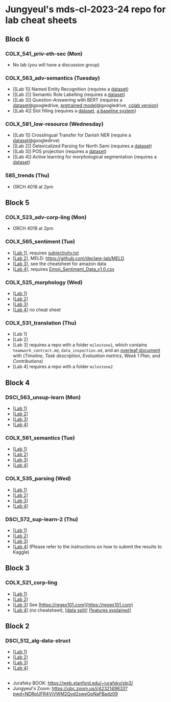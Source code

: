 # Jungyeul's mds-cl-2023-24 repo for lab cheat sheets

## Block 6
### COLX_541_priv-eth-sec (Mon)
* No lab (you will have a discussion group)

### COLX_563_adv-semantics (Tuesday)
* [[Lab 1]] Named Entity Recognition (requires a [dataset](https://github.ubc.ca/jungyeul/labs/blob/master/block6/COLX_563_adv-semantics_lab1.zip))
* [[Lab 2]] Semantic Role Labelling (requires a [dataset](https://github.ubc.ca/jungyeul/labs/raw/master/block6/COLX_563_adv-semantics_lab2.zip))
* [[Lab 3]] Question-Answering with BERT (requires a [dataset](https://drive.google.com/file/d/1jAXaGLyCllMoa6suFiZro4cuWf0Mnx9G/view?usp=sharing)@googledrive, [pretrained model](https://drive.google.com/file/d/1wm7NuOsEUGBti735aRyW6FG-lS4NMe7x/view?usp=share_link)@googledrive, [colab version](https://colab.research.google.com/drive/1vrrP_0z1QfEsvRz3sHmSbz3cdQmdM8SJ?usp=sharing))
* [[Lab 4]]  Slot filling (requires a [dataset](https://github.ubc.ca/jungyeul/labs/raw/master/block6/COLX_563_adv-semantics_lab4.zip), [a baseline system](https://github.ubc.ca/jungyeul/labs/blob/master/block6/COLX_563_adv-semantics_lab4_baseline.ipynb))

### COLX_581_low-resource (Wednesday)
* [[Lab 1]] Crosslingual Transfer for Danish NER (require a [dataset](https://drive.google.com/file/d/15FPOBnJRqVg437-oScDNJmDgF7-TMlFn/view?usp=share_link)@googledirve)
* [[Lab 2]] Delexicalized Parsing for North Sami (requires a [dataset](https://github.ubc.ca/jungyeul/labs/raw/master/block6/COLX_581_low_resource_lab2.zip))
* [[Lab 3]] POS projection (requires a [dataset](https://github.ubc.ca/jungyeul/labs/raw/master/block6/COLX_581_low_resource_lab3.zip))
* [[Lab 4]] Active learning for morphological segmentation (requires a [dataset](https://github.ubc.ca/jungyeul/labs/raw/master/block6/COLX_581_low_resource_lab4.zip))

### 585_trends (Thu)
* ORCH 4018 at 2pm


## Block 5
### COLX_523_adv-corp-ling (Mon)
* ORCH 4018 at 2pm

### COLX_565_sentiment (Tue)
* [[Lab 1](./block5/COLX_565_sentiment_lab1.ipynb)], requires [subjectivity.txt](https://raw.githubusercontent.com/jungyeul/mds-cl-2023-24/main/block5/subjectivity.txt)
* [[Lab 2](./block5/COLX_565_sentiment_lab2.ipynb)], MELD: https://github.com/declare-lab/MELD
* [[Lab 3](./block5/COLX_565_sentiment_lab3.ipynb)], see the cheatsheet for amazon data
* [[Lab 4](./block5/COLX_565_sentiment_lab4.ipynb)], requires [Emoji_Sentiment_Data_v1.0.csv](https://raw.githubusercontent.com/jungyeul/mds-cl-2023-24/main/block5/Emoji_Sentiment_Data_v1.0.csv)

### COLX_525_morphology (Wed)
* [[Lab 1](./block5/COLX_525_morphology_lab1.ipynb)]
* [[Lab 2](./block5/COLX_525_morphology_lab2.ipynb)]
* [[Lab 3](./block5/COLX_525_morphology_lab3.ipynb)]
* [[Lab 4](https://github.ubc.ca/MDS-CL-2023-24/COLX_525_morphology_students/blob/master/blank_labs/Lab4/Lab4.ipynb)] no cheat sheet 

### COLX_531_translation (Thu)
* [Lab 1]
* [Lab 2]
* [Lab 3] requires a repo with a folder `milestone1`, which contains `teamwork_contract.md`, `data_inspection.md`, and an [overleaf document](https://www.overleaf.com/read/qmqdztshyqdb#ef3e4d) with (*Timeline*, *Task description*, *Evaluation metrics*, *Week 1 Plan*, and *Contributions*)
* [Lab 4] requires a repo with a folder `milestone2`


## Block 4
### DSCI_563_unsup-learn (Mon)
* [[Lab 1](./block4/DSCI_563_unsup_lab1.ipynb)]
* [[Lab 2](./block4/DSCI_563_unsup_lab2.ipynb)]
* [[Lab 3](./block4/DSCI_563_unsup_lab3.ipynb)]
* [[Lab 4](./block4/DSCI_563_unsup_lab4.ipynb)]

### COLX_561_semantics (Tue)
* [[Lab 1](./block4/COLX_561_semantics_lab1.ipynb)]
* [[Lab 2](./block4/COLX_561_semantics_lab2.ipynb)]
* [[Lab 3](./block4/COLX_561_semantics_lab3.ipynb)]
* [[Lab 4](./block4/COLX_561_semantics_lab4.ipynb)]

### COLX_535_parsing (Wed)
* [[Lab 1](./block4/COLX_535_parsing_lab1.ipynb)]
* [[Lab 2](./block4/COLX_535_parsing_lab2.ipynb)]
* [[Lab 3](./block4/COLX_535_parsing_lab3.ipynb)]
* [[Lab 4](./block4/COLX_535_parsing_lab4.ipynb)]

### DSCI_572_sup-learn-2 (Thu)
* [[Lab 1](./block4/DSCI_572_sup-learn-2_lab1.ipynb)]
* [[Lab 2](./block4/DSCI_572_sup-learn-2_lab2.ipynb)]
* [[Lab 3](./block4/DSCI_572_sup-learn-2_lab3.ipynb)]
* [[Lab 4](./block4/DSCI_572_sup-learn-2_lab4.ipynb)] (Please refer to the instructions on how to submit the results to Kaggle)

## Block 3
### COLX_521_corp-ling
* [[Lab 1](./block3/corp-ling_lab1.ipynb)]
* [[Lab 2](./block3/corp-ling_lab2.ipynb)]
* [[Lab 3](./block3/corp-ling_lab3.ipynb)] See [https://regex101.com](https://regex101.com)
* [[Lab 4](./block3/corp-ling_lab4.ipynb)] (no cheatsheet), [[data split](./block3/lab4_data/)] [[features explained](https://www.overleaf.com/read/qbzzmtfnxvnd#03abca)]



## Block 2
### DSCI_512_alg-data-struct 
* [[Lab 1](./block2/dsci512_lab1.ipynb)]
* [[Lab 2](./block2/dsci512_lab2.ipynb)]
* [[Lab 3](./block2/dsci512_lab3.ipynb)]
* [[Lab 4](./block2/dsci512_lab4.ipynb)]


## 
- Jurafsky BOOK: https://web.stanford.edu/~jurafsky/slp3/
- Jungyeul's Zoom: https://ubc.zoom.us/j/4232149833?pwd=NDRpUFR4VjVWM2Qyd2sweGpNaFBadz09

